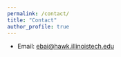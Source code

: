 ```yaml
---
permalink: /contact/
title: "Contact"
author_profile: true
---
```


- Email: ebai@hawk.illinoistech.edu
